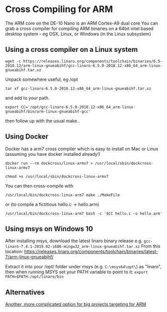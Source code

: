 # Cross Compiling for ARM

The ARM core on the DE-10 Nano is an ARM Cortex-A9 dual core
You can grab a cross compiler for compiling ARM binaries on a 64bit intel based desktop system - eg OSX, Linux, or Windows (in the Linux subsystem)


## Using a cross compiler on a Linux system
`wget -c https://releases.linaro.org/components/toolchain/binaries/6.5-2018.12/arm-linux-gnueabihf/gcc-linaro-6.5.0-2018.12-x86_64_arm-linux-gnueabihf.tar.xz`

Unpack somewhere useful, eg /opt

`tar xf gcc-linaro-6.5.0-2018.12-x86_64_arm-linux-gnueabihf.tar.xz`

and add to your path.

`export CC='/opt/gcc-linaro-6.5.0-2018.12-x86_64_arm-linux-gnueabihf/bin/arm-linux-gnueabihf-gcc'`

then follow up with the usual make..

## Using Docker
Docker has a arm7 cross compiler which is easy to install on Mac or Linux (assuming you have docker installed already!)

`docker run --rm dockcross/linux-armv7 > /usr/local/sbin/dockcross-linux-armv7`

`chmod +x /usr/local/sbin/dockcross-linux-armv7`

You can then cross-compile with 

`/usr/local/bin/dockcross-linux-arm7 make ./MakeFile`

or (to compile a fictitious hello.c -> hello.arm)

`/usr/local/bin/dockcross-linux-arm7 bash -c '$CC hello.c -o hello.arm'`
 

## Using msys on Windows 10
After installing msys, download the latest linaro binary release e.g.
`gcc-linaro-7.4.1-2019.02-i686-mingw32_arm-linux-gnueabihf.tar.xz`
From this location:
https://releases.linaro.org/components/toolchain/binaries/latest-7/arm-linux-gnueabihf/

Extract it into your /opt/ folder under msys (e.g. `C:\msys64\opt\`) as "linaro",
then when running MSYS set your PATH variable to point to it:
`export PATH=$PATH:/opt/linaro/bin`

## Alternatives
[Another, more complicated option for big projects targeting for ARM](Native-ARMv7-Toolchain-on-x86-64)
